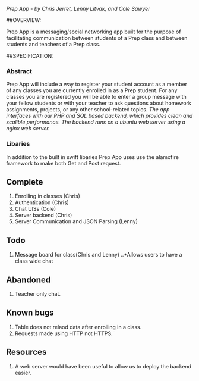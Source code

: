 *Prep App - by Chris Jerret, Lenny Litvak, and Cole Sawyer*

##OVERVIEW:

Prep App is a messaging/social networking app built for the purpose of
facilitating communication between students of a Prep class and between
students and teachers of a Prep class.

##SPECIFICATION:
### Abstract
Prep App will include a way to register your student account as a
member of any classes you are currently enrolled in as a Prep
student.
For any classes you are registered you will be able to enter a group
message with your fellow students or with your teacher to ask questions
about homework assignments, projects, or any other school-related
topics.
<em>The app interfaces with our PHP and SQL based backend, which provides
clean and scalible performance.</em>
<em>The backend runs on a ubuntu web server using a nginx web server.</em>
        
        
### Libaries
In addition to the built in swift libaries Prep App uses use the 
alamofire framework to make both Get and Post request.
        
## Complete
1. Enrolling in classes (Chris)
2. Authentication (Chris)
3. Chat UISs (Cole)
4. Server backend (Chris)
5. Server Communication and JSON Parsing (Lenny)
        
## Todo
1. Message board for class(Chris and Lenny)
..*Allows users to have a class wide chat
     
## Abandoned
1. Teacher only chat.
        
## Known bugs
1. Table does not relaod data after enrolling in a class.
2. Requests made using HTTP not HTTPS.
        
## Resources
1. A web server would have been useful to allow us to deploy the backend easier.

